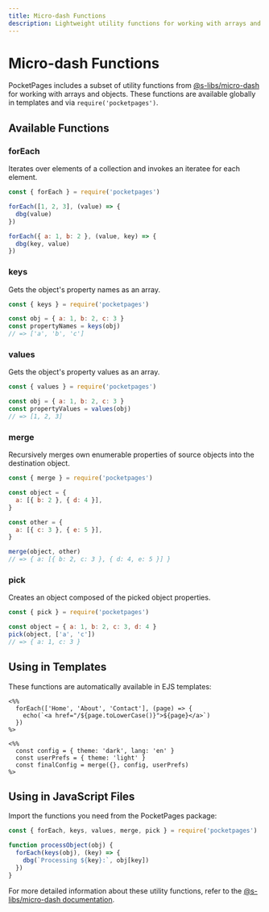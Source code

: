 ```yaml
---
title: Micro-dash Functions
description: Lightweight utility functions for working with arrays and objects
---
```


# Micro-dash Functions

PocketPages includes a subset of utility functions from [@s-libs/micro-dash](https://github.com/simontonsoftware/s-libs/tree/master/projects/micro-dash) for working with arrays and objects. These functions are available globally in templates and via `require('pocketpages')`.

## Available Functions

### forEach

Iterates over elements of a collection and invokes an iteratee for each element.

```js
const { forEach } = require('pocketpages')

forEach([1, 2, 3], (value) => {
  dbg(value)
})

forEach({ a: 1, b: 2 }, (value, key) => {
  dbg(key, value)
})
```

### keys

Gets the object's property names as an array.

```js
const { keys } = require('pocketpages')

const obj = { a: 1, b: 2, c: 3 }
const propertyNames = keys(obj)
// => ['a', 'b', 'c']
```

### values

Gets the object's property values as an array.

```js
const { values } = require('pocketpages')

const obj = { a: 1, b: 2, c: 3 }
const propertyValues = values(obj)
// => [1, 2, 3]
```

### merge

Recursively merges own enumerable properties of source objects into the destination object.

```js
const { merge } = require('pocketpages')

const object = {
  a: [{ b: 2 }, { d: 4 }],
}

const other = {
  a: [{ c: 3 }, { e: 5 }],
}

merge(object, other)
// => { a: [{ b: 2, c: 3 }, { d: 4, e: 5 }] }
```

### pick

Creates an object composed of the picked object properties.

```js
const { pick } = require('pocketpages')

const object = { a: 1, b: 2, c: 3, d: 4 }
pick(object, ['a', 'c'])
// => { a: 1, c: 3 }
```

## Using in Templates

These functions are automatically available in EJS templates:

```ejs
<%%
  forEach(['Home', 'About', 'Contact'], (page) => {
    echo(`<a href="/${page.toLowerCase()}">${page}</a>`)
  })
%>

<%%
  const config = { theme: 'dark', lang: 'en' }
  const userPrefs = { theme: 'light' }
  const finalConfig = merge({}, config, userPrefs)
%>
```

## Using in JavaScript Files

Import the functions you need from the PocketPages package:

```js
const { forEach, keys, values, merge, pick } = require('pocketpages')

function processObject(obj) {
  forEach(keys(obj), (key) => {
    dbg(`Processing ${key}:`, obj[key])
  })
}
```

For more detailed information about these utility functions, refer to the [@s-libs/micro-dash documentation](https://github.com/simontonsoftware/s-libs/tree/master/projects/micro-dash).
